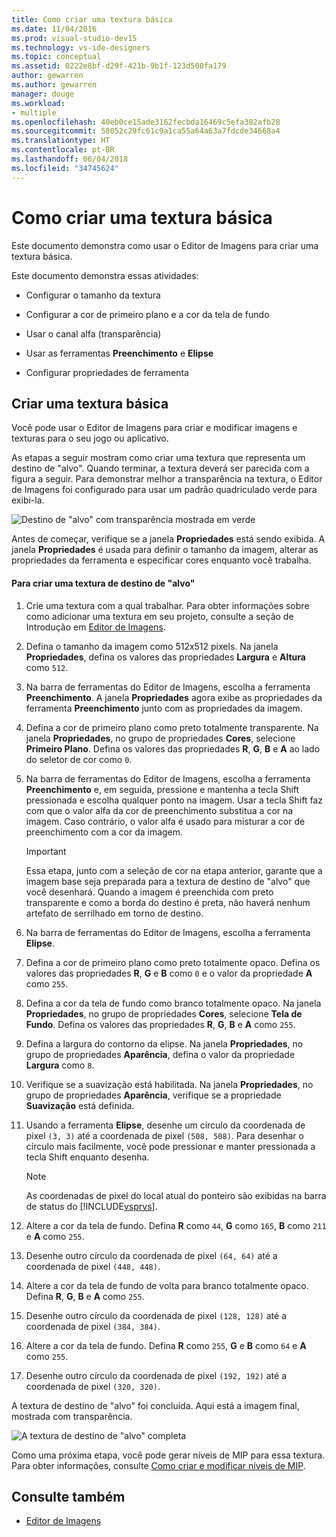 ```yaml
---
title: Como criar uma textura básica
ms.date: 11/04/2016
ms.prod: visual-studio-dev15
ms.technology: vs-ide-designers
ms.topic: conceptual
ms.assetid: 0222e8bf-d29f-421b-9b1f-123d500fa179
author: gewarren
ms.author: gewarren
manager: douge
ms.workload:
- multiple
ms.openlocfilehash: 40eb0ce15ade3162fecbda16469c5efa382afb28
ms.sourcegitcommit: 58052c29fc61c9a1ca55a64a63a7fdcde34668a4
ms.translationtype: HT
ms.contentlocale: pt-BR
ms.lasthandoff: 06/04/2018
ms.locfileid: "34745624"
---
```

# <a name="how-to-create-a-basic-texture"></a>Como criar uma textura básica
Este documento demonstra como usar o Editor de Imagens para criar uma textura básica.

 Este documento demonstra essas atividades:

-   Configurar o tamanho da textura

-   Configurar a cor de primeiro plano e a cor da tela de fundo

-   Usar o canal alfa (transparência)

-   Usar as ferramentas **Preenchimento** e **Elipse**

-   Configurar propriedades de ferramenta

## <a name="creating-a-basic-texture"></a>Criar uma textura básica
 Você pode usar o Editor de Imagens para criar e modificar imagens e texturas para o seu jogo ou aplicativo.

 As etapas a seguir mostram como criar uma textura que representa um destino de "alvo". Quando terminar, a textura deverá ser parecida com a figura a seguir. Para demonstrar melhor a transparência na textura, o Editor de Imagens foi configurado para usar um padrão quadriculado verde para exibi-la.

 ![Destino de "alvo" com transparência mostrada em verde](../designers/media/digit-bullseye-texture-in-editor.png)

 Antes de começar, verifique se a janela **Propriedades** está sendo exibida. A janela **Propriedades** é usada para definir o tamanho da imagem, alterar as propriedades da ferramenta e especificar cores enquanto você trabalha.

#### <a name="to-create-a-bullseye-target-texture"></a>Para criar uma textura de destino de "alvo"

1.  Crie uma textura com a qual trabalhar. Para obter informações sobre como adicionar uma textura em seu projeto, consulte a seção de Introdução em [Editor de Imagens](../designers/image-editor.md).

2.  Defina o tamanho da imagem como 512x512 pixels. Na janela **Propriedades**, defina os valores das propriedades **Largura** e **Altura** como `512`.

3.  Na barra de ferramentas do Editor de Imagens, escolha a ferramenta **Preenchimento**. A janela **Propriedades** agora exibe as propriedades da ferramenta **Preenchimento** junto com as propriedades da imagem.

4.  Defina a cor de primeiro plano como preto totalmente transparente. Na janela **Propriedades**, no grupo de propriedades **Cores**, selecione **Primeiro Plano**. Defina os valores das propriedades **R**, **G**, **B** e **A** ao lado do seletor de cor como `0`.

5.  Na barra de ferramentas do Editor de Imagens, escolha a ferramenta **Preenchimento** e, em seguida, pressione e mantenha a tecla Shift pressionada e escolha qualquer ponto na imagem. Usar a tecla Shift faz com que o valor alfa da cor de preenchimento substitua a cor na imagem. Caso contrário, o valor alfa é usado para misturar a cor de preenchimento com a cor da imagem.

    > [!IMPORTANT]
    >  Essa etapa, junto com a seleção de cor na etapa anterior, garante que a imagem base seja preparada para a textura de destino de "alvo" que você desenhará. Quando a imagem é preenchida com preto transparente e como a borda do destino é preta, não haverá nenhum artefato de serrilhado em torno de destino.

6.  Na barra de ferramentas do Editor de Imagens, escolha a ferramenta **Elipse**.

7.  Defina a cor de primeiro plano como preto totalmente opaco. Defina os valores das propriedades **R**, **G** e **B** como `0` e o valor da propriedade **A** como `255`.

8.  Defina a cor da tela de fundo como branco totalmente opaco. Na janela **Propriedades**, no grupo de propriedades **Cores**, selecione **Tela de Fundo**. Defina os valores das propriedades **R**, **G**, **B** e **A** como `255`.

9. Defina a largura do contorno da elipse. Na janela **Propriedades**, no grupo de propriedades **Aparência**, defina o valor da propriedade **Largura** como `8`.

10. Verifique se a suavização está habilitada. Na janela **Propriedades**, no grupo de propriedades **Aparência**, verifique se a propriedade **Suavização** está definida.

11. Usando a ferramenta **Elipse**, desenhe um círculo da coordenada de pixel `(3, 3)` até a coordenada de pixel `(508, 508)`. Para desenhar o círculo mais facilmente, você pode pressionar e manter pressionada a tecla Shift enquanto desenha.

    > [!NOTE]
    >  As coordenadas de pixel do local atual do ponteiro são exibidas na barra de status do [!INCLUDE[vsprvs](../code-quality/includes/vsprvs_md.md)].

12. Altere a cor da tela de fundo. Defina **R** como `44`, **G** como `165`, **B** como `211` e **A** como `255`.

13. Desenhe outro círculo da coordenada de pixel `(64, 64)` até a coordenada de pixel `(448, 448)`.

14. Altere a cor da tela de fundo de volta para branco totalmente opaco. Defina **R**, **G**, **B** e **A** como `255`.

15. Desenhe outro círculo da coordenada de pixel `(128, 128)` até a coordenada de pixel `(384, 384)`.

16. Altere a cor da tela de fundo. Defina **R** como `255`, **G** e **B** como `64` e **A** como `255`.

17. Desenhe outro círculo da coordenada de pixel `(192, 192)` até a coordenada de pixel `(320, 320)`.

 A textura de destino de "alvo" foi concluída. Aqui está a imagem final, mostrada com transparência.

 ![A textura de destino de "alvo" completa](../designers/media/gfx_image_demo_bullseye.png)

 Como uma próxima etapa, você pode gerar níveis de MIP para essa textura. Para obter informações, consulte [Como criar e modificar níveis de MIP](../designers/how-to-create-and-modify-mip-levels.md).

## <a name="see-also"></a>Consulte também

- [Editor de Imagens](../designers/image-editor.md)